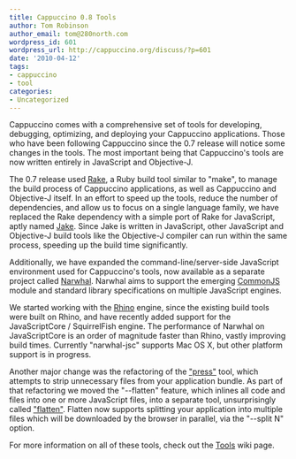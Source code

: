 ```yaml
---
title: Cappuccino 0.8 Tools
author: Tom Robinson
author_email: tom@280north.com
wordpress_id: 601
wordpress_url: http://cappuccino.org/discuss/?p=601
date: '2010-04-12'
tags:
- cappuccino
- tool
categories:
- Uncategorized
---
```


Cappuccino comes with a comprehensive set of tools for developing, debugging, optimizing, and deploying your Cappuccino applications. Those who have been following Cappuccino since the 0.7 release will notice some changes in the tools. The most important being that Cappuccino's tools are now written entirely in JavaScript and Objective-J.

The 0.7 release used [Rake](http://rake.rubyforge.org/), a Ruby build tool similar to "make", to manage the build process of Cappuccino applications, as well as Cappuccino and Objective-J itself. In an effort to speed up the tools, reduce the number of dependencies, and allow us to focus on a single language family, we have replaced the Rake dependency with a simple port of Rake for JavaScript, aptly named [Jake](http://github.com/280north/jake). Since Jake is written in JavaScript, other JavaScript and Objective-J build tools like the Objective-J compiler can run within the same process, speeding up the build time significantly.

Additionally, we have expanded the command-line/server-side JavaScript environment used for Cappuccino's tools, now available as a separate project called [Narwhal](http://narwhaljs.org/). Narwhal aims to support the emerging [CommonJS](http://commonjs.org/) module and standard library specifications on multiple JavaScript engines.

We started working with the [Rhino](http://www.mozilla.org/rhino/) engine, since the existing build tools were built on Rhino, and have recently added support for the JavaScriptCore / SquirrelFish engine. The performance of Narwhal on JavaScriptCore is an order of magnitude faster than Rhino, vastly improving build times. Currently "narwhal-jsc" supports Mac OS X, but other platform support is in progress.

Another major change was the refactoring of the ["press"](https://github.com/cappuccino/cappuccino/wiki/press) tool, which attempts to strip unnecessary files from your application bundle. As part of that refactoring we moved the "--flatten" feature, which inlines all code and files into one or more JavaScript files, into a separate tool, unsurprisingly called ["flatten"](https://github.com/cappuccino/cappuccino/wiki/flatten). Flatten now supports splitting your application into multiple files which will be downloaded by the browser in parallel, via the "--split N" option.

For more information on all of these tools, check out the [Tools](https://github.com/cappuccino/cappuccino/wiki/tools) wiki page.


